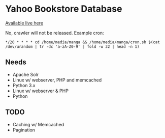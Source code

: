 # Yahoo Bookstore Database
[Available live here](https://ivy.chocolatkey.com/manga/)

No, crawler will not be released. Example cron:

```
*/20 * * * * cd /home/media/manga && /home/media/manga/cron.sh $(cat /dev/urandom | tr -dc 'a-zA-Z0-9' | fold -w 32 | head -n 1)
```

## Needs

- Apache Solr
- Linux w/ webserver, PHP and memcached
- Python 3.x
- Linux w/ webserver & PHP
- Python

## TODO

- Caching w/ Memcached
- Pagination
